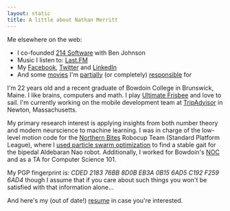```yaml
---
layout: static
title: A little about Nathan Merritt
---
```


Me elsewhere on the web:

 *  I co-founded [214 Software](http://twofourteen.com) with Ben Johnson
 *  Music I listen to: [Last.FM](http://www.last.fm/user/satH4n/)
 *  My [Facebook](http://facebook.com/gnmerritt), [Twitter](http://twitter.com/gnmerritt) and [LinkedIn](http://www.linkedin.com/profile?viewProfile=&key=25508982&trk=tab_pro)
 *  And some [movies](http://youtube.com/profile?user=satH4n) I'm [partially](http://vimeo.com/4362627) (or completely) [responsible](http://vimeo.com/22967514) for


I'm 22 years old and a recent graduate of Bowdoin College in
Brunswick, Maine. I like brains, computers and math. I play [Ultimate
Frisbee](http://stonedclown.com) and love to sail. I'm currently
working on the mobile development team at
[TripAdvisor](http://tripadvisor.com) in Newton, Massachusetts.

My primary research interest is applying insights from both number
theory and modern neurscience to machine learning. I was in charge of
the low-level motion code for the [Northern
Bites](http://robocup.bowdoin.edu/blog/) Robocup Team (Standard
Platform League), where I [used particle swarm
optimization](http://www.bowdoin.edu/student-fellowships/pdf/summer-2010/n-merritt.pdf)
to find a stable gait for the bipedal Aldebaran Nao
robot. Additionally, I worked for Bowdoin's
[NOC](http://www.bowdoin.edu/it/) and as a TA for Computer Science
101.

My PGP fingerprint is: <i>CDED 2183 76BB 8D0B EB3A 0B15 6AD5 C192 F259
6AD4</i> though I assume that if you care about such things you won't be
satisfied with that information alone...

And here's my (out of date!) [resume](/gnmerritt-resume.pdf) in case you're interested.

